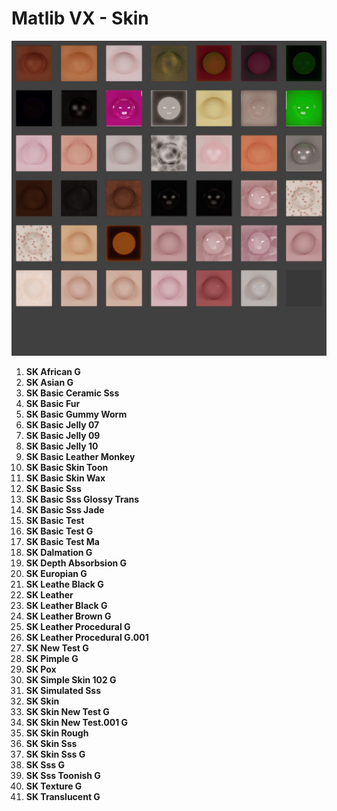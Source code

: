 # Matlib VX - Skin

![Matlib VX Skin](https://github.com/don1138/blender-materials/blob/main/Matlib-VX/JPG/Matlib-VX-Skin.jpg)

1. **SK African G**
1. **SK Asian G**
1. **SK Basic Ceramic Sss**
1. **SK Basic Fur**
1. **SK Basic Gummy Worm**
1. **SK Basic Jelly 07**
1. **SK Basic Jelly 09**
1. **SK Basic Jelly 10**
1. **SK Basic Leather Monkey**
1. **SK Basic Skin Toon**
1. **SK Basic Skin Wax**
1. **SK Basic Sss**
1. **SK Basic Sss Glossy Trans**
1. **SK Basic Sss Jade**
1. **SK Basic Test**
1. **SK Basic Test G**
1. **SK Basic Test Ma**
1. **SK Dalmation G**
1. **SK Depth Absorbsion G**
1. **SK Europian G**
1. **SK Leathe Black G**
1. **SK Leather**
1. **SK Leather Black G**
1. **SK Leather Brown G**
1. **SK Leather Procedural G**
1. **SK Leather Procedural G.001**
1. **SK New Test G**
1. **SK Pimple G**
1. **SK Pox**
1. **SK Simple Skin 102 G**
1. **SK Simulated Sss**
1. **SK Skin**
1. **SK Skin New Test G**
1. **SK Skin New Test.001 G**
1. **SK Skin Rough**
1. **SK Skin Sss**
1. **SK Skin Sss G**
1. **SK Sss G**
1. **SK Sss Toonish G**
1. **SK Texture G**
1. **SK Translucent G**
